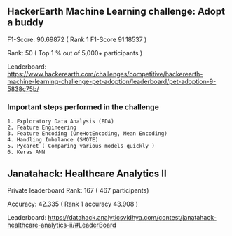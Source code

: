 ## HackerEarth Machine Learning challenge: Adopt a buddy

F1-Score: 90.69872 ( Rank 1 F1-Score 91.18537 )

Rank: 50 ( Top 1 % out of 5,000+ participants )

Leaderboard: https://www.hackerearth.com/challenges/competitive/hackerearth-machine-learning-challenge-pet-adoption/leaderboard/pet-adoption-9-5838c75b/
### Important steps performed in the challenge

    1. Exploratory Data Analysis (EDA)
    2. Feature Engineering 
    3. Feature Encoding (OneHotEncoding, Mean Encoding)
    4. Handling Imbalance (SMOTE)
    5. Pycaret ( Comparing various models quickly )
    6. Keras ANN

## Janatahack: Healthcare Analytics II

Private leaderboard Rank: 167 ( 467 participants)

Accuracy: 42.335 ( Rank 1 accuracy 43.908 )

Leaderboard: 
https://datahack.analyticsvidhya.com/contest/janatahack-healthcare-analytics-ii/#LeaderBoard
